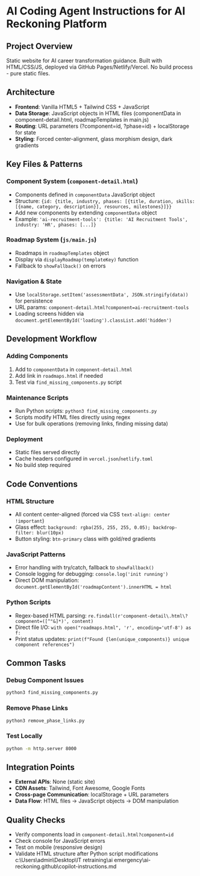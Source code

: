 # AI Coding Agent Instructions for AI Reckoning Platform

## Project Overview
Static website for AI career transformation guidance. Built with HTML/CSS/JS, deployed via GitHub Pages/Netlify/Vercel. No build process - pure static files.

## Architecture
- **Frontend**: Vanilla HTML5 + Tailwind CSS + JavaScript
- **Data Storage**: JavaScript objects in HTML files (componentData in component-detail.html, roadmapTemplates in main.js)
- **Routing**: URL parameters (?component=id, ?phase=id) + localStorage for state
- **Styling**: Forced center-alignment, glass morphism design, dark gradients

## Key Files & Patterns

### Component System (`component-detail.html`)
- Components defined in `componentData` JavaScript object
- Structure: `{id: {title, industry, phases: [{title, duration, skills: [{name, category, description}], resources, milestones}]}}`
- Add new components by extending `componentData` object
- Example: `'ai-recruitment-tools': {title: 'AI Recruitment Tools', industry: 'HR', phases: [...]}`

### Roadmap System (`js/main.js`)
- Roadmaps in `roadmapTemplates` object
- Display via `displayRoadmap(templateKey)` function
- Fallback to `showFallback()` on errors

### Navigation & State
- Use `localStorage.setItem('assessmentData', JSON.stringify(data))` for persistence
- URL params: `component-detail.html?component=ai-recruitment-tools`
- Loading screens hidden via `document.getElementById('loading').classList.add('hidden')`

## Development Workflow

### Adding Components
1. Add to `componentData` in `component-detail.html`
2. Add link in `roadmaps.html` if needed
3. Test via `find_missing_components.py` script

### Maintenance Scripts
- Run Python scripts: `python3 find_missing_components.py`
- Scripts modify HTML files directly using regex
- Use for bulk operations (removing links, finding missing data)

### Deployment
- Static files served directly
- Cache headers configured in `vercel.json`/`netlify.toml`
- No build step required

## Code Conventions

### HTML Structure
- All content center-aligned (forced via CSS `text-align: center !important`)
- Glass effect: `background: rgba(255, 255, 255, 0.05); backdrop-filter: blur(10px)`
- Button styling: `btn-primary` class with gold/red gradients

### JavaScript Patterns
- Error handling with try/catch, fallback to `showFallback()`
- Console logging for debugging: `console.log('init running')`
- Direct DOM manipulation: `document.getElementById('roadmapContent').innerHTML = html`

### Python Scripts
- Regex-based HTML parsing: `re.findall(r'component-detail\.html\?component=([^"&]*)', content)`
- Direct file I/O: `with open("roadmaps.html", 'r', encoding='utf-8') as f:`
- Print status updates: `print(f"Found {len(unique_components)} unique component references")`

## Common Tasks

### Debug Component Issues
```bash
python3 find_missing_components.py
```

### Remove Phase Links
```bash
python3 remove_phase_links.py
```

### Test Locally
```bash
python -m http.server 8000
```

## Integration Points
- **External APIs**: None (static site)
- **CDN Assets**: Tailwind, Font Awesome, Google Fonts
- **Cross-page Communication**: localStorage + URL parameters
- **Data Flow**: HTML files → JavaScript objects → DOM manipulation

## Quality Checks
- Verify components load in `component-detail.html?component=id`
- Check console for JavaScript errors
- Test on mobile (responsive design)
- Validate HTML structure after Python script modifications</content>
<parameter name="filePath">c:\Users\admin\Desktop\IT retraining\ai emergency\ai-reckoning\.github\copilot-instructions.md